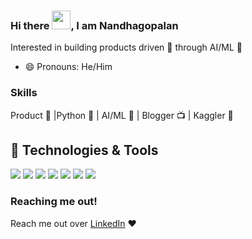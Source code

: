 ### Hi there <img src="https://raw.githubusercontent.com/MartinHeinz/MartinHeinz/master/wave.gif" width="30px">, I am Nandhagopalan

Interested in building products driven 🚀 through AI/ML 🤖

- 😄 Pronouns: He/Him

### Skills
Product 🚀 |Python 🐍 | AI/ML 🤖 | Blogger 📺 | Kaggler 🕺

## 🔧 Technologies & Tools
![](https://img.shields.io/badge/OS-Linux-informational?style=flat&logo=linux&logoColor=blue&color=2bbc8a)
![](https://img.shields.io/badge/Code-Python-informational?style=flat&logo=python&logoColor=blue&color=2bbc8a)
![](https://img.shields.io/badge/Jupyter?style=flat&logo=jupyter&logoColor=blue&color=2bbc8a)
![](https://img.shields.io/badge/Code-Make-informational?style=flat&logo=cmake&logoColor=blue&color=2bbc8a)
![](https://img.shields.io/badge/Shell-Bash-informational?style=flat&logo=gnu-bash&logoColor=blue&color=2bbc8a)
![](https://img.shields.io/badge/Tools-PostgreSQL-informational?style=flat&logo=postgresql&logoColor=blue&color=2bbc8a)
![](https://img.shields.io/badge/Tools-Docker-informational?style=flat&logo=docker&logoColor=blue&color=2bbc8a)


### Reaching me out!
Reach me out over [LinkedIn](https://www.linkedin.com/in/nandhu15/) ❤️
